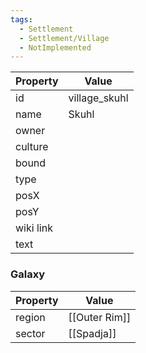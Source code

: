 ```yaml
---
tags:
  - Settlement
  - Settlement/Village
  - NotImplemented
---
```


| Property  | Value         |
| --------- | ------------- |
| id        | village_skuhl |
| name      | Skuhl         |
| owner     |               |
| culture   |               |
| bound     |               |
| type      |               |
| posX      |               |
| posY      |               |
| wiki link |               |
| text      |               |

### Galaxy
| Property | Value         |
| -------- | ------------- |
| region   | [[Outer Rim]] |
| sector   | [[Spadja]]    |
